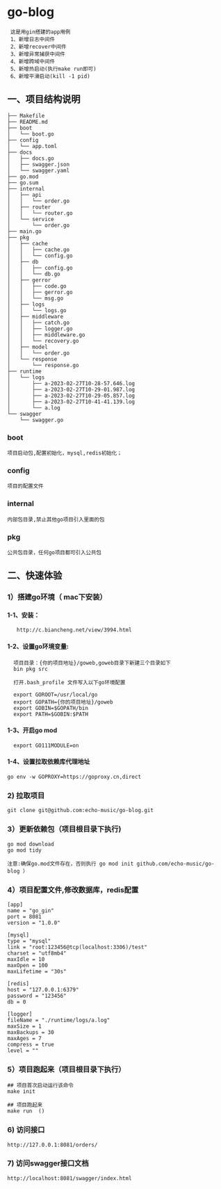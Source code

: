 # go-blog

```
 这是用gin搭建的app用例
 1、新增日志中间件
 2、新增recover中间件
 3、新增异常捕获中间件
 4、新增跨域中间件
 5、新增热启动(执行make run即可)
 6、新增平滑启动(kill -1 pid)

```

## 一、项目结构说明

```
├── Makefile
├── README.md
├── boot
│   └── boot.go
├── config
│   └── app.toml
├── docs
│   ├── docs.go
│   ├── swagger.json
│   └── swagger.yaml
├── go.mod
├── go.sum
├── internal
│   ├── api
│   │   └── order.go
│   ├── router
│   │   └── router.go
│   └── service
│       └── order.go
├── main.go
├── pkg
│   ├── cache
│   │   ├── cache.go
│   │   └── config.go
│   ├── db
│   │   ├── config.go
│   │   └── db.go
│   ├── gerror
│   │   ├── code.go
│   │   ├── gerror.go
│   │   └── msg.go
│   ├── logs
│   │   └── logs.go
│   ├── middleware
│   │   ├── catch.go
│   │   ├── logger.go
│   │   ├── middleware.go
│   │   └── recovery.go
│   ├── model
│   │   └── order.go
│   └── response
│       └── response.go
├── runtime
│   └── logs
│       ├── a-2023-02-27T10-28-57.646.log
│       ├── a-2023-02-27T10-29-01.987.log
│       ├── a-2023-02-27T10-29-05.857.log
│       ├── a-2023-02-27T10-41-41.139.log
│       └── a.log
└── swagger
    └── swagger.go

```

### boot

```
项目启动包,配置初始化，mysql,redis初始化；
```

### config

```
项目的配置文件
```

### internal

```
内部包目录,禁止其他go项目引入里面的包
```

### pkg

```
公共包目录，任何go项目都可引入公共包
```

## 二、快速体验

### 1）搭建go环境（ mac下安装）

#### 1-1、安装：

```
   http://c.biancheng.net/view/3994.html
``` 

#### 1-2、设置go环境变量:

```
  项目目录：{你的项目地址}/goweb,goweb目录下新建三个目录如下
  bin pkg src
  
  打开.bash_profile 文件写入以下go环境配置
 
  export GOROOT=/usr/local/go
  export GOPATH={你的项目地址}/goweb
  export GOBIN=$GOPATH/bin
  export PATH=$GOBIN:$PATH
``` 

#### 1-3、开启go mod

```
  export GO111MODULE=on
```

#### 1-4、设置拉取依赖库代理地址

```
go env -w GOPROXY=https://goproxy.cn,direct
```


### 2) 拉取项目

```
git clone git@github.com:echo-music/go-blog.git
```

### 3）更新依赖包（项目根目录下执行)

```
go mod download
go mod tidy

注意:确保go.mod文件存在，否则执行 go mod init github.com/echo-music/go-blog ）

```

### 4）项目配置文件,修改数据库，redis配置

```
[app]
name = "go_gin"
port = 8081
version = "1.0.0"

[mysql]
type = "mysql"
link = "root:123456@tcp(localhost:3306)/test"
charset = "utf8mb4"
maxIdle = 10
maxOpen = 100
maxLifetime = "30s"

[redis]
host = "127.0.0.1:6379"
password = "123456"
db = 0

[logger]
fileName = "./runtime/logs/a.log"
maxSize = 1
maxBackups = 30
maxAges = 7
compress = true
level = ""
```

### 5）项目跑起来（项目根目录下执行）

```
## 项目首次启动运行该命令
make init

## 项目跑起来
make run  ()
```

### 6) 访问接口

```
http://127.0.0.1:8081/orders/
```

### 7) 访问swagger接口文档

```
http://localhost:8081/swagger/index.html
```